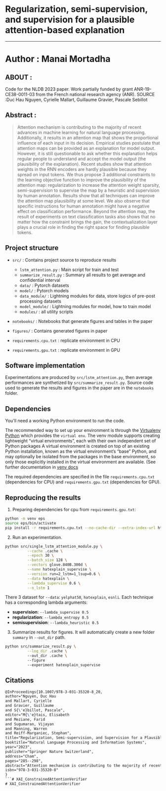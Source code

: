# Regularization, semi-supervision, and supervision for a plausible attention-based explanation

--------------------------------------------------------------------------------------------------------------
# Author : Manai Mortadha

## ABOUT :

Code for the NLDB 2023 paper. Work partially funded by grant ANR-19-CE38-0011-03 from the French national research agency (ANR).
SOURCE :Duc Hau Nguyen, Cyrielle Mallart, Guillaume Gravier, Pascale Sebillot


## Abstract :

> Attention mechanism is contributing to the majority of recent advances in machine learning for natural language 
> processing. Additionally, it results in an attention map that shows the proportional influence of each input in its 
> decision. Empirical studies postulate that attention maps can be provided as an explanation for model output. However, 
> it is still questionable to ask whether this explanation helps regular people to understand and accept the model output 
> (the plausibility of the explanation). Recent studies show that attention weights in the RNN encoders are hardly 
> plausible because they spread on input tokens. We thus propose 3 additional constraints to the learning objective 
> function to improve the plausibility of the attention map: regularization to increase the attention weight sparsity, 
> semi-supervision to supervise the map by a heuristic and supervision by human annotation. Results show that all 
> techniques can improve the attention map plausibility at some level. We also observe that specific instructions for human 
> annotation might have a negative effect on classification performance. Beyond the attention map, the result of 
> experiments on text classification tasks also shows that no matter how the constraint brings the gain, the 
> contextualization layer plays a crucial role in finding the right space for finding plausible tokens.

## Project structure

* `src/` : Contains project source to reproduce results

  * `lstm_attention.py` : Main script for train and test
  * `summarize_result.py` : Summary all results to get average and confidential interval
  * `data/` : Pytorch datasets
  * `model/` :  Pytorch models
  * `data_module/` : Lightning modules for data, store logics of pre-post processing datasets
  * `model_module/` : Lightning modules for model, how to train model
  * `modules/` : all utility scripts

* `notebooks/` : Notebooks that generate figures and tables in the paper

* `figures/` : Contains generated figures in paper

* `requirements.cpu.txt` : replicate environment in CPU

* `requirements.gpu.txt` : replicate environment in GPU

## Software implementation

Experimentations are produced by `src/lstm_attention.py`, then average performances are synthetized by
`src/summarize_result.py`. Source code used to generate the results and figures in the paper are in the `notebooks`
folder.

## Dependencies

You'll need a working Python environment to run the code.

The recommended way to set up your environment is through the [Virtualenv Python](https://pypi.org/project/virtualenv/)
which provides the `virtual env`. The venv module supports creating lightweight “virtual environments”, each with their
own independent set of Python packages A virtual environment is created on top of an existing Python installation, known
as the virtual environment’s “base” Python, and may optionally be isolated from the packages in the base environment, so
only those explicitly installed in the virtual environment are available. (See further documentation
in [venv docs](https://docs.python.org/fr/3/library/venv.html)

The required dependencies are specified in the file `requirements.cpu.txt` (dependencies for CPU)
and `requirements.gpu.txt` (dependencies for GPU).

## Reproducing the results

1. Preparing dependencies for cpu from `requirements.gpu.txt`:

```bash
python -m venv eps
source eps/bin/activate
pip install -r requirements.cpu.txt --no-cache-dir --extra-index-url https://download.pytorch.org/whl/cu113
```

2. Run an experimentation.
```bash
python src/single_lstm_attention_module.py \
          --cache .cache \
          --epoch 30 \
          --batch_size 128 \
          --vectors glove.840B.300d \
          --name hatexplain_supervise \
          --version run=2_lstm=1_lsup=0.6 \
          --data hatexplain \
          --lambda_supervise 0.6 \
          --n_lstm 1    
```

There 3 dataset for `--data`: `yelphat50`, `hatexplain`, `esnli`. 
Each technique has a corresponding lambda arguments:
  * **supervision**: `--lambda_supervise 0.5`
  * **regularization**: `--lambda_entropy 0.5`
  * **semisupervision**: `--lambda_heuristic 0.5` 

3. Summarize results for figures. It will automatically create a new folder `summary` in `--out_dir` path.

```bash
python src/summarize_result.py \
          --log_dir .cache \ 
          --out_dir .cache \ 
          --figure 
          --experiment hatexplain_supervise
```

## Citations

```latex
@InProceedings{10.1007/978-3-031-35320-8_20,
author="Nguyen, Duc Hau
and Mallart, Cyrielle
and Gravier, Guillaume
and S{\'e}billot, Pascale",
editor="M{\'e}tais, Elisabeth
and Meziane, Farid
and Sugumaran, Vijayan
and Manning, Warren
and Reiff-Marganiec, Stephan",
title="Regularization, Semi-supervision, and Supervision for a Plausible Attention-Based Explanation",
booktitle="Natural Language Processing and Information Systems",
year="2023",
publisher="Springer Nature Switzerland",
address="Cham",
pages="285--298",
abstract="Attention mechanism is contributing to the majority of recent advances in machine learning for natural language processing. Additionally, it results in an attention map that shows the proportional influence of each input in its decision. Empirical studies postulate that attention maps can be provided as an explanation for model output. However, it is still questionable to ask whether this explanation helps regular people to understand and accept the model output (the plausibility of the explanation). Recent studies show that attention weights in RNN encoders are hardly plausible because they spread on input tokens. We thus propose three additional constraints to the learning objective function to improve the plausibility of the attention map: regularization to increase the attention weight sparsity, semi-supervision to supervise the map by a heuristic and supervision by human annotation. Results show that all techniques can improve the attention map plausibility at some level. We also observe that specific instructions for human annotation might have a negative effect on classification performance. Beyond the attention map, results on text classification tasks also show that the contextualization layer plays a crucial role in finding the right space for finding plausible tokens, no matter how constraints bring the gain.",
isbn="978-3-031-35320-8"
}
```# XAI_ConstrainedAttentionVerifier
# XAI_ConstrainedAttentionVerifier


